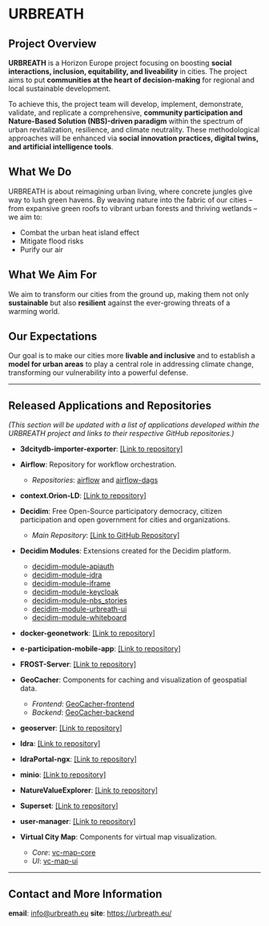 # URBREATH

## Project Overview

**URBREATH** is a Horizon Europe project focusing on boosting **social interactions, inclusion, equitability, and liveability** in cities. The project aims to put **communities at the heart of decision-making** for regional and local sustainable development.

To achieve this, the project team will develop, implement, demonstrate, validate, and replicate a comprehensive, **community participation and Nature-Based Solution (NBS)-driven paradigm** within the spectrum of urban revitalization, resilience, and climate neutrality. These methodological approaches will be enhanced via **social innovation practices, digital twins, and artificial intelligence tools**.

## What We Do

URBREATH is about reimagining urban living, where concrete jungles give way to lush green havens. By weaving nature into the fabric of our cities – from expansive green roofs to vibrant urban forests and thriving wetlands – we aim to:

* Combat the urban heat island effect
* Mitigate flood risks
* Purify our air

## What We Aim For

We aim to transform our cities from the ground up, making them not only **sustainable** but also **resilient** against the ever-growing threats of a warming world.

## Our Expectations

Our goal is to make our cities more **livable and inclusive** and to establish a **model for urban areas** to play a central role in addressing climate change, transforming our vulnerability into a powerful defense.

---

## Released Applications and Repositories

*(This section will be updated with a list of applications developed within the URBREATH project and links to their respective GitHub repositories.)*

* **3dcitydb-importer-exporter**: [[Link to repository]](https://github.com/URBREATH/3dcitydb-importer-exporter)

* **Airflow**: Repository for workflow orchestration.
    * *Repositories*: [airflow](https://github.com/URBREATH/airflow) and [airflow-dags](https://github.com/URBREATH/airflow-dags)

* **context.Orion-LD**: [[Link to repository]](https://github.com/URBREATH/context.Orion-LD)

* **Decidim**: Free Open-Source participatory democracy, citizen participation and open government for cities and organizations.
    * *Main Repository*: [[Link to GitHub Repository]](https://github.com/URBREATH/decidim)

* **Decidim Modules**: Extensions created for the Decidim platform.
    * [decidim-module-apiauth](https://github.com/URBREATH/decidim-module-apiauth)
    * [decidim-module-idra](https://github.com/URBREATH/decidim-module-idra)
    * [decidim-module-iframe](https://github.com/URBREATH/decidim-module-iframe)
    * [decidim-module-keycloak](https://github.com/URBREATH/decidim-module-keycloak)
    * [decidim-module-nbs_stories](https://github.com/URBREATH/decidim-module-nbs_stories)
    * [decidim-module-urbreath-ui](https://github.com/URBREATH/decidim-module-urbreath-ui)
    * [decidim-module-whiteboard](https://github.com/URBREATH/decidim-module-whiteboard)

* **docker-geonetwork**: [[Link to repository]](https://github.com/URBREATH/docker-geonetwork)

* **e-participation-mobile-app**: [[Link to repository]](https://github.com/URBREATH/e-participation-mobile-app)

* **FROST-Server**: [[Link to repository]](https://github.com/URBREATH/FROST-Server)

* **GeoCacher**: Components for caching and visualization of geospatial data.
    * *Frontend*: [GeoCacher-frontend](https://github.com/URBREATH/GeoCacher-frontend)
    * *Backend*: [GeoCacher-backend](https://github.com/URBREATH/GeoCacher-backend)

* **geoserver**: [[Link to repository]](https://github.com/URBREATH/geoserver)

* **Idra**: [[Link to repository]](https://github.com/URBREATH/Idra)

* **IdraPortal-ngx**: [[Link to repository]](https://github.com/URBREATH/IdraPortal-ngx)

* **minio**: [[Link to repository]](https://github.com/URBREATH/minio)

* **NatureValueExplorer**: [[Link to repository]](https://github.com/URBREATH/NatureValueExplorer)

* **Superset**: [[Link to repository]](https://github.com/URBREATH/Superset)

* **user-manager**: [[Link to repository]](https://github.com/URBREATH/user-manager)

* **Virtual City Map**: Components for virtual map visualization.
    * *Core*: [vc-map-core](https://github.com/URBREATH/vc-map-core)
    * *UI*: [vc-map-ui](https://github.com/URBREATH/vc-map-ui)

---

## Contact and More Information

**email**: info@urbreath.eu
**site**: https://urbreath.eu/
